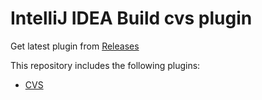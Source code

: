 # IntelliJ IDEA Build cvs plugin

Get latest plugin from [Releases](https://github.com/julthon/intellij-cvs-plugin/releases)

This repository includes the following plugins:
  * [CVS](https://plugins.jetbrains.com/plugin/10746-cvs)

